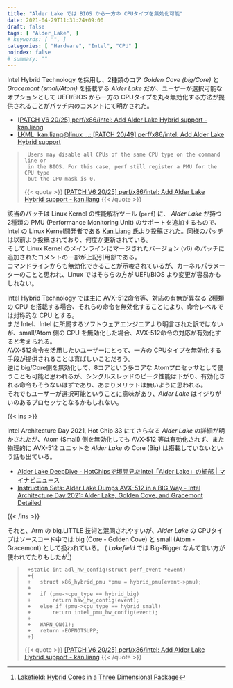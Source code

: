 ```yaml
---
title: "Alder Lake では BIOS から一方の CPUタイプを無効化可能"
date: 2021-04-29T11:31:24+09:00
draft: false
tags: [ "Alder_Lake", ]
# keywords: [ "", ]
categories: [ "Hardware", "Intel", "CPU" ]
noindex: false
# summary: ""
---
```


Intel Hybrid Technology を採用し、2種類のコア *Golden Cove (big/Core)* と *Gracemont (small/Atom)* を搭載する *Alder Lake* だが、ユーザーが選択可能なオプションとして UEFI/BIOS から一方の CPUタイプを丸々無効化する方法が提供されることがパッチ内のコメントにて明かされた。  

 * [[PATCH V6 20/25] perf/x86/intel: Add Alder Lake Hybrid support - kan.liang](https://lore.kernel.org/lkml/1618237865-33448-21-git-send-email-kan.liang@linux.intel.com/)
 * [LKML: kan.liang@linux ...: [PATCH 20/49] perf/x86/intel: Add Alder Lake Hybrid support](https://lkml.org/lkml/2021/2/8/1190)

 > 		Users may disable all CPUs of the same CPU type on the command line or
 > 		in the BIOS. For this case, perf still register a PMU for the CPU type
 > 		but the CPU mask is 0.
 >
 > {{< quote >}} [[PATCH V6 20/25] perf/x86/intel: Add Alder Lake Hybrid support - kan.liang](https://lore.kernel.org/lkml/1618237865-33448-21-git-send-email-kan.liang@linux.intel.com/) {{< /quote >}}

該当のパッチは Linux Kernel の性能解析ツール (`perf`) に、 *Alder Lake* が持つ 2種類の PMU (Performance Monitoring Unit) のサポートを追加するもので、Intel の Linux Kernel開発者である [Kan Liang](https://ca.linkedin.com/in/kan-liang-07601032) 氏より投稿された。同様のパッチは以前より投稿されており、何度か更新されている。  
そして Linux Kernel のメインラインにマージされたバージョン (v6) のパッチに追加されたコメントの一部が上記引用部である。  
コマンドラインからも無効化できることが示唆されているが、カーネルパラメーターのことと思われ、Linux ではそちらの方が UEFI/BIOS より変更が容易かもしれない。  

Intel Hybrid Technology では主に AVX-512命令等、対応の有無が異なる 2種類の CPU を搭載する場合、それらの命令を無効化することにより、命令レベルでは対称的な CPU とする。  
まだ Intel、Intel に所属するソフトウェアエンジニアより明言された訳ではないが、small/Atom 側の CPU を無効化した場合、AVX-512命令の対応が有効化すると考えられる。  
AVX-512命令を活用したいユーザーにとって、一方の CPUタイプを無効化する手段が提供されることは喜ばしいことだろう。  
逆に big/Core側を無効化して、8コアという多コアな Atomプロセッサとして使うことも可能と思われるが、シングルスレッドのピーク性能は下がり、有効化される命令もそうないはずであり、あまりメリットは無いように思われる。  
それでもユーザーが選択可能ということに意味があり、*Alder Lake* はイジりがいのあるプロセッサとなるかもしれない。  

{{< ins >}}

Intel Architecture Day 2021, Hot Chip 33 にてさらなる *Alder Lake* の詳細が明かされたが、Atom (Small) 側を無効化しても AVX-512 等は有効化されず、また物理的に AVX-512 ユニットを *Alder Lake* の Core (Big) は搭載していないという話も出ている。  

 * [Alder Lake DeepDive - HotChipsで垣間見たIntel「Alder Lake」の細部 | マイナビニュース](https://news.mynavi.jp/article/20210825-1955663/)
 * [Instruction Sets: Alder Lake Dumps AVX-512 in a BIG Way - Intel Architecture Day 2021: Alder Lake, Golden Cove, and Gracemont Detailed](https://www.anandtech.com/show/16881/a-deep-dive-into-intels-alder-lake-microarchitectures/5)

{{< /ins >}}

それと、Arm の big.LITTLE 技術と混同されやすいが、*Alder Lake* の CPUタイプはソースコード中では big (Core - Golden Cove) と small (Atom - Gracemont) として扱われている。 ( *Lakefield* では Big-Bigger なんて言い方が使われてたりもしたが[^lkf-hc31])  

[^lkf-hc31]: [Lakefield: Hybrid Cores in a Three Dimensional Package](https://old.hotchips.org/hc31/HC31_2.10_LKF_HC_2019_Final_v7.pdf)

 > 		+static int adl_hw_config(struct perf_event *event)
 > 		+{
 > 		+	struct x86_hybrid_pmu *pmu = hybrid_pmu(event->pmu);
 > 		+
 > 		+	if (pmu->cpu_type == hybrid_big)
 > 		+		return hsw_hw_config(event);
 > 		+	else if (pmu->cpu_type == hybrid_small)
 > 		+		return intel_pmu_hw_config(event);
 > 		+
 > 		+	WARN_ON(1);
 > 		+	return -EOPNOTSUPP;
 > 		+}
 >
 > {{< quote >}} [[PATCH V6 20/25] perf/x86/intel: Add Alder Lake Hybrid support - kan.liang](https://lore.kernel.org/lkml/1618237865-33448-21-git-send-email-kan.liang@linux.intel.com/) {{< /quote >}}
